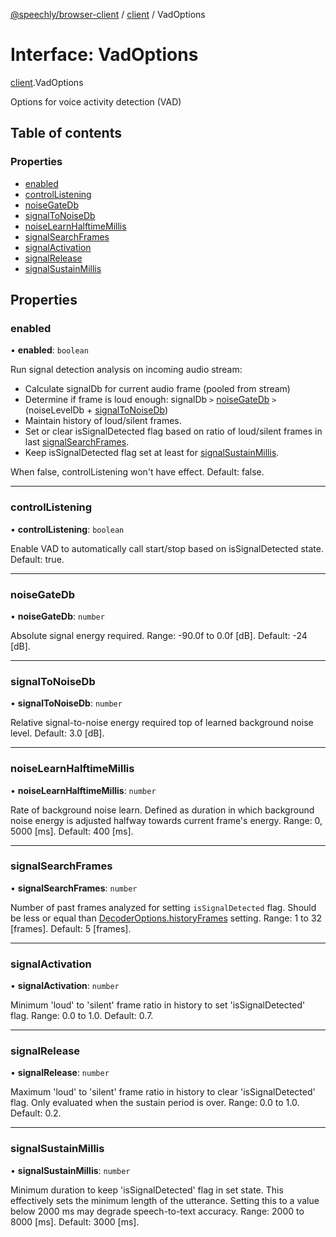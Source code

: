 [@speechly/browser-client](../README.md) / [client](../modules/client.md) / VadOptions

# Interface: VadOptions

[client](../modules/client.md).VadOptions

Options for voice activity detection (VAD)

## Table of contents

### Properties

- [enabled](client.VadOptions.md#enabled)
- [controlListening](client.VadOptions.md#controllistening)
- [noiseGateDb](client.VadOptions.md#noisegatedb)
- [signalToNoiseDb](client.VadOptions.md#signaltonoisedb)
- [noiseLearnHalftimeMillis](client.VadOptions.md#noiselearnhalftimemillis)
- [signalSearchFrames](client.VadOptions.md#signalsearchframes)
- [signalActivation](client.VadOptions.md#signalactivation)
- [signalRelease](client.VadOptions.md#signalrelease)
- [signalSustainMillis](client.VadOptions.md#signalsustainmillis)

## Properties

### enabled

• **enabled**: `boolean`

Run signal detection analysis on incoming audio stream:
- Calculate signalDb for current audio frame (pooled from stream)
- Determine if frame is loud enough: signalDb `>` [noiseGateDb](client.VadOptions.md#noisegatedb) `>` (noiseLevelDb + [signalToNoiseDb](client.VadOptions.md#signaltonoisedb))
- Maintain history of loud/silent frames.
- Set or clear isSignalDetected flag based on ratio of loud/silent frames in last [signalSearchFrames](client.VadOptions.md#signalsearchframes).
- Keep isSignalDetected flag set at least for [signalSustainMillis](client.VadOptions.md#signalsustainmillis).

When false, controlListening won't have effect. Default: false.

___

### controlListening

• **controlListening**: `boolean`

Enable VAD to automatically call start/stop based on isSignalDetected state.
Default: true.

___

### noiseGateDb

• **noiseGateDb**: `number`

Absolute signal energy required.
Range: -90.0f to 0.0f [dB]. Default: -24 [dB].

___

### signalToNoiseDb

• **signalToNoiseDb**: `number`

Relative signal-to-noise energy required top of learned background noise level.
Default: 3.0 [dB].

___

### noiseLearnHalftimeMillis

• **noiseLearnHalftimeMillis**: `number`

Rate of background noise learn. Defined as duration in which background noise energy is adjusted halfway towards current frame's energy.
Range: 0, 5000 [ms]. Default: 400 [ms].

___

### signalSearchFrames

• **signalSearchFrames**: `number`

Number of past frames analyzed for setting `isSignalDetected` flag. Should be less or equal than [DecoderOptions.historyFrames](client.DecoderOptions.md#historyframes) setting.
Range: 1 to 32 [frames]. Default: 5 [frames].

___

### signalActivation

• **signalActivation**: `number`

Minimum 'loud' to 'silent' frame ratio in history to set 'isSignalDetected' flag.
Range: 0.0 to 1.0. Default: 0.7.

___

### signalRelease

• **signalRelease**: `number`

Maximum 'loud' to 'silent' frame ratio in history to clear 'isSignalDetected' flag. Only evaluated when the sustain period is over.
Range: 0.0 to 1.0. Default: 0.2.

___

### signalSustainMillis

• **signalSustainMillis**: `number`

Minimum duration to keep 'isSignalDetected' flag in set state. This effectively sets the minimum length of the utterance. Setting this to a value below 2000 ms may degrade speech-to-text accuracy.
Range: 2000 to 8000 [ms]. Default: 3000 [ms].
